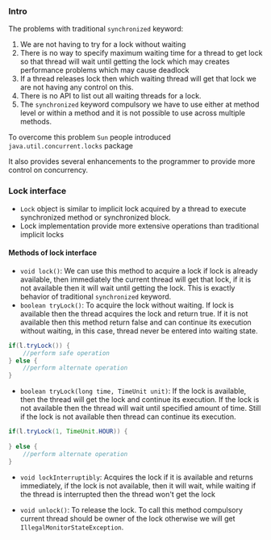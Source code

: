 ### Intro
The problems with traditional `synchronized` keyword:
1. We are not having to try for a lock without waiting
2. There is no way to specify maximum waiting time for a thread to get lock so that thread will wait until getting the lock which may creates performance problems which may cause deadlock
3. If a thread releases lock then which waiting thread will get that lock we are not having any control on this.
4. There is no API to list out all waiting threads for a lock.
5. The `synchronized` keyword compulsory we have to use either at method level or within a method and it is not possible to use across multiple methods.

To overcome this problem `Sun` people introduced `java.util.concurrent.locks` package

It also provides several enhancements to the programmer to provide more control on concurrency.

### Lock interface

* `Lock` object is similar to implicit lock acquired by a thread to execute synchronized method or synchronized block.
* Lock implementation provide more extensive operations than traditional implicit locks

#### Methods of lock interface

* `void lock()`: We can use this method to acquire a lock if lock is already available, then immediately the current thread will get that lock, if it is not available then it will wait until getting the lock. This is exactly behavior of traditional `synchronized` keyword.
* `boolean tryLock()`: To acquire the lock without waiting. If lock is available then the thread acquires the lock and return true. If it is not available then this method return false and can continue its execution without waiting, in this case, thread never be entered into waiting state.

```java
if(l.tryLock()) {
    //perform safe operation
} else {
    //perform alternate operation
}
```
* `boolean tryLock(long time, TimeUnit unit)`: If the lock is available, then the thread will get the lock and continue its execution. If the lock is not available then the thread will wait until specified amount of time. Still if the lock is not available then thread can continue its execution.

```java
if(l.tryLock(1, TimeUnit.HOUR)) {
    
} else {
    //perform alternate operation
}
```

* `void lockInterruptibly`:  Acquires the lock if it is available and returns immediately, if the lock is not available, then it will wait, while waiting if the thread is interrupted then the thread won't get the lock

* `void unlock()`: To release the lock. To call this method compulsory current thread should be owner of the lock otherwise we will get `IllegalMonitorStateException`.
